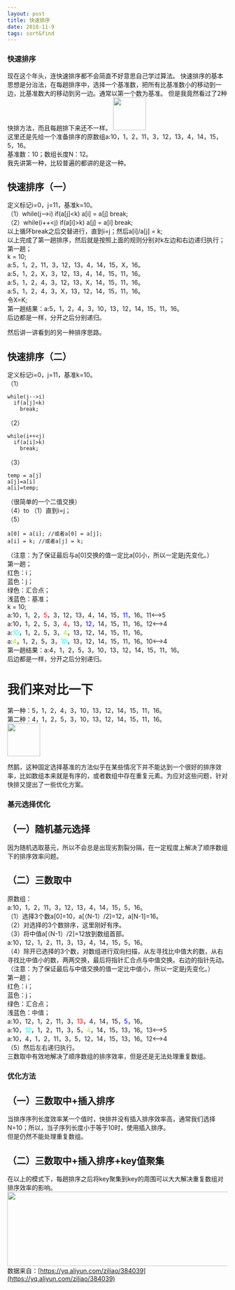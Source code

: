 ```yaml
---
layout: post
title: 快速排序
date: 2018-11-9
tags: sort&find
---
```


### 快速排序
现在这个年头，连快速排序都不会简直不好意思自己学过算法。
快速排序的基本思想是分治法，在每趟排序中，选择一个基准数，把所有比基准数小的移动到一边，比基准数大的移动到另一边。通常以第一个数为基准。
但是我竟然看过了2种快排方法，而且每趟排下来还不一样。
<img src='https://dawn1432.github.io\images\排序与查找\快速排序\无奈.jpg' align='margin-left' style=' width:75px;height:75px;margin:0;'/><br>
这里还是先给一个准备排序的原数组a:10，1，2，11，3，12，13，4，14，15，5，16。<br>
基准数：10；数组长度N：12。<br>
我先讲第一种，比较普遍的都讲的是这一种。
## 快速排序（一）
定义标记i=0，j=11，基准k=10。<br>
（1）while(j-->i) if(a[j]<k) a[i] = a[j] break;<br>
（2）while(i++<j) if(a[i]>k) a[j] = a[i] break;<br>
以上循环break之后交替进行，直到i=j；然后a[i]/a[j] = k;<br>
以上完成了第一趟排序，然后就是按照上面的规则分别对k左边和右边递归执行；<br>
第一趟；<br>
k = 10;<br>
a:5，1，2，11，3，12，13，4，14，15，X，16。<br>
a:5，1，2，X，3，12，13，4，14，15，11，16。<br>
a:5，1，2，4，3，12，13，X，14，15，11，16。<br>
a:5，1，2，4，3，X，13，12，14，15，11，16。<br>
令X=K;<br>
第一趟结果：a:5，1，2，4，3，10，13，12，14，15，11，16。<br>
后边都是一样，分开之后分别递归。

然后讲一讲看到的另一种排序思路。
## 快速排序（二）
定义标记i=0，j=11，基准k=10。<br>
（1）
```
while(j-->i)
  if(a[j]<k)
    break;
```
（2）
```
while(i++<j)
  if(a[i]>k)
    break;
```
（3）
```
temp = a[j]
a[j]=a[i]
a[i]=temp;
```
（很简单的一个二值交换）<br>
（4）to （1）直到i=j；<br>
（5）
```
a[0] = a[i]; //或者a[0] = a[j];
a[i] = k; //或者a[j] = k;
```
（注意：为了保证最后与a[0]交换的值一定比a[0]小，所以一定是j先变化。）<br>
第一趟；<br>
红色：i；<br>
蓝色：j；<br>
绿色：汇合点；<br>
浅蓝色：基准；<br>
k = 10;<br>
a:10，1，2，<font color="#FF0000">5</font>，3，12，13，4，14，15，<font color="#0000FF">11</font>，16。11<-->5<br>
a:10，1，2，5，3，<font color="#FF0000">4</font>，13，<font color="#0000FF">12</font>，14，15，11，16。12<-->4<br>
a:<font color="#00FFFF">10</font>，1，2，5，3，<font color="#88FF">4</font>，13，12，14，15，11，16。<br>
a:<font color="#88FF">4</font>，1，2，5，3，<font color="#00FFFF">10</font>，13，12，14，15，11，16。10<-->4<br>
第一趟结果：a:4，1，2，5，3，10，13，12，14，15，11，16。<br>
后边都是一样，分开之后分别递归。

# 我们来对比一下
第一种：5，1，2，4，3，10，13，12，14，15，11，16。<br>
第二种：4，1，2，5，3，10，13，12，14，15，11，16。<br>
<img src='https://dawn1432.github.io\images\排序与查找\快速排序\无奈.jpg' align='margin-left' style=' width:75px;height:75px;margin:0;'/><br>

然鹅，这种固定选择基准的方法似乎在某些情况下并不能达到一个很好的排序效率，比如数组本来就是有序的，或者数组中存在重复元素。为应对这些问题，针对快排又提出了一些优化方案。
### 基元选择优化
## （一）随机基元选择
因为随机选取基元，所以不会总是出现劣割裂分隔，在一定程度上解决了顺序数组下的排序效率问题。
## （二）三数取中
原数组：<br>
a:10，1，2，11，3，12，13，4，14，15，5，16。<br>
（1）选择3个数a[0]=10，a[（N-1）/2]=12，a[N-1]=16。<br>
（2）对选择的3个数排序，这里刚好有序。<br>
（3）将中值a[（N-1）/2]=12放到数组首部。<br>
a:10，12，1，2，11，3，13，4，14，15，5，16。<br>
（4）除开已选择的3个数，对数组进行双向扫描，从左寻找比中值大的数，从右寻找比中值小的数，两两交换，最后将指针汇合点与中值交换。右边的指针先动。<br>
（注意：为了保证最后与中值交换的值一定比中值小，所以一定是j先变化。）<br>
第一趟；<br>
红色：i；<br>
蓝色：j；<br>
绿色：汇合点；<br>
浅蓝色：中值；<br>
a:10，12，1，2，11，3，<font color="#FF0000">13</font>，4，14，15，<font color="#0000FF">5</font>，16。<br>
a:10，<font color="#00FFFF">12</font>，1，2，11，3，5，<font color="#88FF">4</font>，14，15，13，16。13<-->5<br>
a:10，4，1，2，11，3，5，12，14，15，13，16。12<-->4<br>
（5）然后左右递归执行。<br>
三数取中有效地解决了顺序数组的排序效率，但是还是无法处理重复数组。
### 优化方法
## （一）三数取中+插入排序
当排序序列长度效率某一个值时，快排并没有插入排序效率高，通常我们选择N=10；所以，当子序列长度小于等于10时，使用插入排序。<br>
但是仍然不能处理重复数组。
## （二）三数取中+插入排序+key值聚集
在以上的模式下，每趟排序之后将key聚集到key的周围可以大大解决重复数组对排序效率的影响。<br>
<img src='https://dawn1432.github.io\images\排序与查找\快速排序\快排测试数据.png' align='margin-left' style=' width:800px;height:170px;margin:0;'/><br>
数据来自：[https://yq.aliyun.com/ziliao/384039](https://yq.aliyun.com/ziliao/384039)
